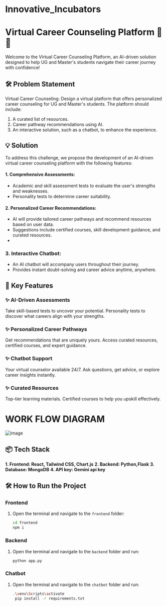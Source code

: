 # Innovative_Incubators

# Virtual Career Counseling Platform 🚀✨
Welcome to the Virtual Career Counseling Platform, an AI-driven solution designed to help UG and Master's students navigate their career journey with confidence!

## 🛠️ Problem Statement
Virtual Career Counseling:
Design a virtual platform that offers personalized career counseling for UG and Master's students. The platform should include:

1. A curated list of resources.
2. Career pathway recommendations using AI.
3. An interactive solution, such as a chatbot, to enhance the experience.

## 💡 Solution
To address this challenge, we propose the development of an AI-driven virtual career counseling platform with the following features:
####  1. Comprehensive Assessments:

* Academic and skill assessment tests to evaluate the user's strengths and weaknesses.
* Personality tests to determine career suitability.
  
#### 2. Personalized Career Recommendations:
   
* AI will provide tailored career pathways and recommend resources based on user data.
* Suggestions include certified courses, skill development guidance, and curated resources.
* 
### 3. Interactive Chatbot:

* An AI chatbot will accompany users throughout their journey.
* Provides instant doubt-solving and career advice anytime, anywhere.
 
## 🌟 Key Features

### ✨ AI-Driven Assessments
Take skill-based tests to uncover your potential.
Personality tests to discover what careers align with your strengths.

### ✨ Personalized Career Pathways
Get recommendations that are uniquely yours.
Access curated resources, certified courses, and expert guidance.

### ✨ Chatbot Support
Your virtual counselor available 24/7.
Ask questions, get advice, or explore career insights instantly.

### ✨ Curated Resources
Top-tier learning materials.
Certified courses to help you upskill effectively.

#   WORK FLOW DIAGRAM

![image](https://github.com/user-attachments/assets/0241cd02-c1e2-441f-a325-758764272286)


## 📦 Tech Stack
**1. Frontend: React, Tailwind CSS, Chart.js**
**2. Backend: Python,Flask**
**3. Database: MongoDB**
**4. API key: Gemini api key**


## **🛠️ How to Run the Project**

### **Frontend**  
1. Open the terminal and navigate to the `frontend` folder:  
   ```bash
   cd frontend
   npm i
### **Backend**  
1. Open the terminal and navigate to the `backend` folder and run:  
   ```bash
   python app.py
   
### **Chatbot**  
1. Open the terminal and navigate to the `chatbot` folder and run:  
   ```bash
   .\venv\Scripts\activate
    pip install -r requirements.txt
  
  
    

   






  
